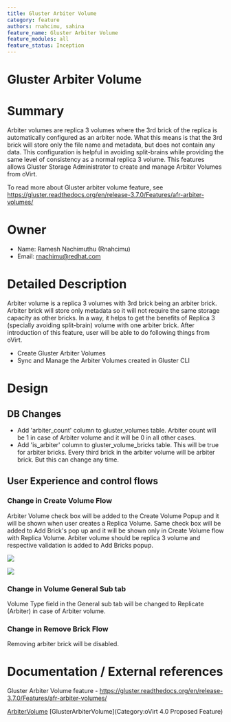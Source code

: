 ```yaml
---
title: Gluster Arbiter Volume
category: feature
authors: rnahcimu, sahina
feature_name: Gluster Arbiter Volume
feature_modules: all
feature_status: Inception
---
```


# Gluster Arbiter Volume

# Summary

Arbiter volumes are replica 3 volumes where the 3rd brick of the replica is automatically configured as an arbiter node. What this means is that the 3rd brick will store only the file name and metadata, but does not contain any data. This configuration is helpful in avoiding split-brains while providing the same level of consistency as a normal replica 3 volume. This features allows Gluster Storage Administrator to create and manage Arbiter Volumes from oVirt.

To read more about Gluster arbiter volume feature, see <https://gluster.readthedocs.org/en/release-3.7.0/Features/afr-arbiter-volumes/>

# Owner

*   Name: Ramesh Nachimuthu (Rnahcimu)
*   Email: <rnachimu@redhat.com>

# Detailed Description

Arbiter volume is a replica 3 volumes with 3rd brick being an arbiter brick. Arbiter brick will store only metadata so it will not require the same storage capacity as other bricks. In a way, it helps to get the benefits of Replica 3 (specially avoiding split-brain) volume with one arbiter brick. After introduction of this feature, user will be able to do following things from oVirt.

*   Create Gluster Arbiter Volumes
*   Sync and Manage the Arbiter Volumes created in Gluster CLI

# Design

## DB Changes

*   Add 'arbiter_count' column to gluster_volumes table. Arbiter count will be 1 in case of Arbiter volume and it will be 0 in all other cases.
*   Add 'is_arbiter' column to gluster_volume_bricks table. This will be true for arbiter bricks. Every third brick in the arbiter volume will be arbiter brick. But this can change any time.

## User Experience and control flows

### Change in Create Volume Flow

Arbiter Volume check box will be added to the Create Volume Popup and it will be shown when user creates a Replica Volume. Same check box will be added to Add Brick's pop up and it will be shown only in Create Volume flow with Replica Volume. Arbiter volume should be replica 3 volume and respective validation is added to Add Bricks popup.

![](/images/wiki/New-arbiter-volume.png)

![](/images/wiki/Add-brick-for-new-arbiter-volume.png)

### Change in Volume General Sub tab

Volume Type field in the General sub tab will be changed to Replicate (Arbiter) in case of Arbiter volume.

### Change in Remove Brick Flow

Removing arbiter brick will be disabled.

# Documentation / External references

Gluster Arbiter Volume feature - <https://gluster.readthedocs.org/en/release-3.7.0/Features/afr-arbiter-volumes/>

[ArbiterVolume](/develop/release-management/features/) [GlusterArbiterVolume](Category:oVirt 4.0 Proposed Feature)
